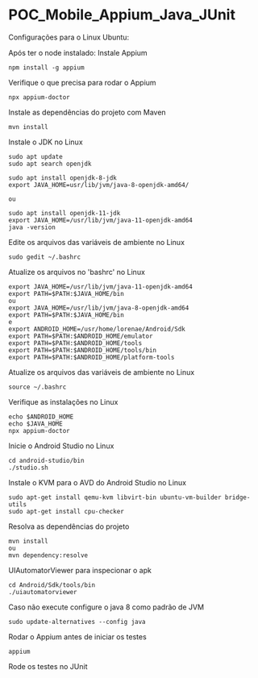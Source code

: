 # POC_Mobile_Appium_Java_JUnit

Configurações para o Linux Ubuntu:

Após ter o node instalado:
Instale Appium
```
npm install -g appium
```

Verifique o que precisa para rodar o Appium
```
npx appium-doctor
```

Instale as dependências do projeto com Maven
```
mvn install
```

Instale o JDK no Linux
```
sudo apt update
sudo apt search openjdk

sudo apt install openjdk-8-jdk
export JAVA_HOME=usr/lib/jvm/java-8-openjdk-amd64/

ou

sudo apt install openjdk-11-jdk
export JAVA_HOME=/usr/lib/jvm/java-11-openjdk-amd64
java -version
```

Edite os arquivos das variáveis de ambiente no Linux
```
sudo gedit ~/.bashrc
```

Atualize os arquivos no 'bashrc' no Linux
```
export JAVA_HOME=/usr/lib/jvm/java-11-openjdk-amd64
export PATH=$PATH:$JAVA_HOME/bin
ou 
export JAVA_HOME=/usr/lib/jvm/java-8-openjdk-amd64
export PATH=$PATH:$JAVA_HOME/bin
e
export ANDROID_HOME=/usr/home/lorenae/Android/Sdk
export PATH=$PATH:$ANDROID_HOME/emulator
export PATH=$PATH:$ANDROID_HOME/tools
export PATH=$PATH:$ANDROID_HOME/tools/bin
export PATH=$PATH:$ANDROID_HOME/platform-tools
```

Atualize os arquivos das variáveis de ambiente no Linux
```
source ~/.bashrc
```

Verifique as instalações no Linux
```
echo $ANDROID_HOME
echo $JAVA_HOME
npx appium-doctor
```

Inicie o Android Studio no Linux
```
cd android-studio/bin
./studio.sh
```

Instale o KVM para o AVD do Android Studio no Linux
```
sudo apt-get install qemu-kvm libvirt-bin ubuntu-vm-builder bridge-utils
sudo apt-get install cpu-checker
```

Resolva as dependências do projeto
```
mvn install
ou 
mvn dependency:resolve
```

UIAutomatorViewer para inspecionar o apk
```
cd Android/Sdk/tools/bin
./uiautomatorviewer
```

Caso não execute configure o java 8 como padrão de JVM
```
sudo update-alternatives --config java
```

Rodar o Appium antes de iniciar os testes
```
appium
```

Rode os testes no JUnit